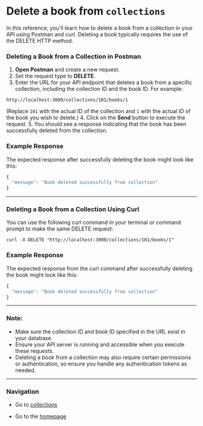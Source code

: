 # Delete a book from `collections`

In this reference, you'll learn how to delete a book from a collection in your API using Postman and curl. Deleting a book typically requires the use of the DELETE HTTP method.

### Deleting a Book from a Collection in Postman

1. **Open Postman** and create a new request.
2. Set the request type to **DELETE**.
3. Enter the URL for your API endpoint that deletes a book from a specific collection, including the collection ID and the book ID. For example:

  ```shell
  http://localhost:3000/collections/101/books/1
  ```

(Replace `101` with the actual ID of the collection and `1` with the actual ID of the book you wish to delete.)
4. Click on the **Send** button to execute the request.
5. You should see a response indicating that the book has been successfully deleted from the collection.

### Example Response

The expected response after successfully deleting the book might look like this:

```js
{
  "message": "Book deleted successfully from collection"
}
```

---

### Deleting a Book from a Collection Using Curl

You can use the following curl command in your terminal or command prompt to make the same DELETE request:

```shell
curl -X DELETE "http://localhost:3000/collections/101/books/1"
```

### Example Response

The expected response from the curl command after successfully deleting the book might look like this:

```js
{
  "message": "Book deleted successfully from collection"
}
```

---

### Note:
- Make sure the collection ID and book ID specified in the URL exist in your database.
- Ensure your API server is running and accessible when you execute these requests.
- Deleting a book from a collection may also require certain permissions or authentication, so ensure you handle any authentication tokens as needed.

---

### Navigation

* Go to [collections](https://cnjoyce1225.github.io/the-archivist/Resources/collections.html)

* Go to the [homepage](https://cnjoyce1225.github.io/the-archivist/)
